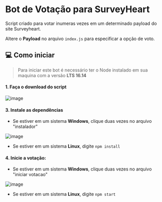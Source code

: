 # Bot de Votação para SurveyHeart

Script criado para votar inumeras vezes em um determinado payload do site Surveyheart.

Altere o **Payload** no arquivo `index.js` para especificar a opção de voto.

## 💻 Como iniciar

> Para iniciar este bot é necessário ter o Node instalado em sua maquina com a versão **LTS 16.14**

#### 1. Faça o download do script

![image](https://user-images.githubusercontent.com/79621661/164949647-7c9711d8-859f-4e23-8fd3-463f8adf7c06.png)

#### 3. Instale as dependências
  - Se estiver em um sistema **Windows**, clique duas vezes no arquivo "instalador"

![image](https://user-images.githubusercontent.com/79621661/164949686-76eeacfc-1ea2-46f8-a03a-5318e26d13ef.png)

  - Se estiver em um sistema **Linux**, digite `npm install`

#### 4. Inicie a votação:
 - Se estiver em um sistema **Windows**, clique duas vezes no arquivo "iniciar votacao"
 
 ![image](https://user-images.githubusercontent.com/79621661/164949711-fc077f0e-9f7c-4e6f-9a4d-ecf9a74d7c3f.png)
 
   - Se estiver em um sistema **Linux**, digite `npm start`

